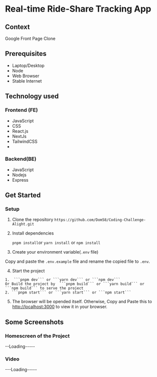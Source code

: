 # Real-time Ride-Share Tracking App

## Context
Google Front Page Clone

## Prerequisites
  * Laptop/Desktop
  * Node
  * Web Browser
  * Stable Internet

## Technology used
### Frontend (FE)
  * JavaScript
  * CSS
  * React.js
  * NextJs
  * TailwindCSS
  * 

### Backend(BE)
  * JavaScript
  * Nodejs
  * Express

## Get Started

### Setup
  1. Clone the repository
     ```https://github.com/Dom58/Coding-Challenge-Alight.git```
     
  2. Install dependencies
  
     ```pnpm install```or ```yarn install``` or ```npm install``` 
     
  3. Create your environment variable(``.env`` file) 

  Copy and paste the `.env.example` file and rename the copied file to `.env`.

  4. Start the project
  
    1.  ```pnpm dev``` or ```yarn dev``` or ```npm dev```
    Or Build the project by  ```pnpm build``` or ```yarn build``` or ```npm build``` to serve the project
    2. ```pnpm start``` or ```yarn start``` or ```npm start```

  5. The browser will be opended itself. 
  Otherwise, Copy and Paste this to [http://localhost:3000](http://localhost:3000) to view it in your browser.


## Some Screenshots
### Homescreen of the Project
--Loading-----

### Video
---Loading-----
